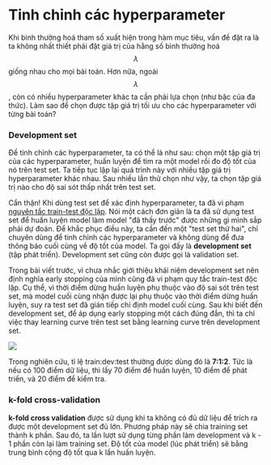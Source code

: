 # Tinh chỉnh các hyperparameter

Khi bình thường hoá tham số xuất hiện trong hàm mục tiêu, vấn đề đặt ra là ta không nhất thiết phải đặt giá trị của hằng số bình thường hoá $$\lambda$$ giống nhau cho mọi bài toán. Hơn nữa, ngoài $$\lambda$$, còn có nhiều hyperparameter khác ta cần phải lựa chọn (như bậc của đa thức). Làm sao để chọn được tập giá trị tối ưu cho các hyperparameter với từng bài toán?


### Development set 

Để tinh chỉnh các hyperparameter, ta có thể là như sau: chọn một tập giá trị của các hyperparameter, huấn luyện để tìm ra một model rồi đo độ tốt của nó trên test set. Ta tiếp tục lặp lại quá trình này với nhiều tập giá trị hyperparameter khác nhau. Sau nhiều lần thử chọn như vậy, ta chọn tập giá trị nào cho độ sai sót thấp nhất trên test set.

Cẩn thận! Khi dùng test set để xác định hyperparameter, ta đã vi phạm [nguyên tắc train-test độc lập](https://ml-book-vn.khanhxnguyen.com/1_1_two_views.html). Nói một cách đơn giản là ta đã sử dụng test set để huấn luyện model làm model "đã thấy trước" được những gì mình sắp phải dự đoán. Để khắc phục điều này, ta cần đến một "test set thứ hai", chỉ chuyên dùng để tinh chỉnh các hyperparameter và không dùng để đưa thông báo cuối cùng về độ tốt của model. Ta gọi đấy là **development set** (tập phát triển). Development set cũng còn được gọi là validation set.

Trong bài viết trước, vì chưa nhắc giới thiệu khái niệm development set nên định nghĩa early stopping của mình cũng đã vi phạm quy tắc train-test độc lập. Cụ thể, vì thời điểm dừng huấn luyện phụ thuộc vào độ sai sót trên test set, mà model cuối cùng nhận được lại phụ thuộc vào thời điểm dừng huấn luyện, suy ra test set đã gián tiếp chỉ định model cuối cùng. Sau khi biết đến development set, để áp dụng early stopping một cách đúng đắn, thì ta chỉ việc thay learning curve trên test set bằng learning curve trên development set.

![](http://khanhxnguyen.com/wp-content/uploads/2016/06/early-stopping-2.png)

Trong nghiên cứu, tỉ lệ train:dev:test thường được dùng đó là **7:1:2**. Tức là nếu có 100 điểm dữ liệu, thì lấy 70 điểm để huấn luyện, 10 điểm để phát triển, và 20 điểm để kiểm tra. 

### k-fold cross-validation

**k-fold cross validation** được sử dụng khi ta không có đủ dữ liệu để trích ra được một development set đủ lớn. Phương pháp này sẽ chia training set thành k phần. Sau đó, ta lần lượt sử dụng từng phần làm development và k - 1 phần còn lại làm training set. Độ tốt của model (lúc phát triển) sẽ bằng trung bình cộng độ tốt qua k lần huấn luyện.  

